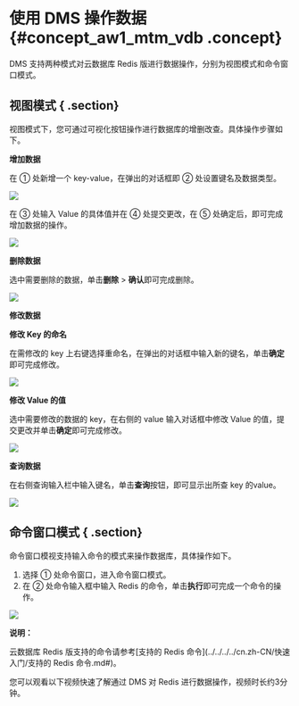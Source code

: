 # 使用 DMS 操作数据 {#concept_aw1_mtm_vdb .concept}

DMS 支持两种模式对云数据库 Redis 版进行数据操作，分别为视图模式和命令窗口模式。

## 视图模式 { .section}

视图模式下，您可通过可视化按钮操作进行数据库的增删改查。具体操作步骤如下。

**增加数据**

在 ① 处新增一个 key-value，在弹出的对话框即 ② 处设置键名及数据类型。

![](http://static-aliyun-doc.oss-cn-hangzhou.aliyuncs.com/assets/img/3148/2599_zh-CN.png)

在 ③ 处输入 Value 的具体值并在 ④ 处提交更改，在 ⑤ 处确定后，即可完成增加数据的操作。

![](http://static-aliyun-doc.oss-cn-hangzhou.aliyuncs.com/assets/img/3148/2622_zh-CN.png)

**删除数据**

选中需要删除的数据，单击**删除** \> **确认**即可完成删除。

![](http://static-aliyun-doc.oss-cn-hangzhou.aliyuncs.com/assets/img/3148/2623_zh-CN.png)

**修改数据**

**修改 Key 的命名**

在需修改的 key 上右键选择重命名，在弹出的对话框中输入新的键名，单击**确定**即可完成修改。

![](http://static-aliyun-doc.oss-cn-hangzhou.aliyuncs.com/assets/img/3148/2624_zh-CN.png)

**修改 Value 的值**

选中需要修改的数据的 key，在右侧的 value 输入对话框中修改 Value 的值，提交更改并单击**确定**即可完成修改。

![](http://static-aliyun-doc.oss-cn-hangzhou.aliyuncs.com/assets/img/3148/2625_zh-CN.png)

**查询数据**

在右侧查询输入栏中输入键名，单击**查询**按钮，即可显示出所查 key 的value。

![](http://static-aliyun-doc.oss-cn-hangzhou.aliyuncs.com/assets/img/3148/2626_zh-CN.png)

## 命令窗口模式 { .section}

命令窗口模视支持输入命令的模式来操作数据库，具体操作如下。

1.  选择 ① 处命令窗口，进入命令窗口模式。
2.  在 ② 处命令输入框中输入 Redis 的命令，单击**执行**即可完成一个命令的操作。

![](http://static-aliyun-doc.oss-cn-hangzhou.aliyuncs.com/assets/img/3148/2627_zh-CN.png)

**说明：** 

云数据库 Redis 版支持的命令请参考[支持的 Redis 命令](../../../../cn.zh-CN/快速入门/支持的 Redis 命令.md#)。

您可以观看以下视频快速了解通过 DMS 对 Redis 进行数据操作，视频时长约3分钟。



